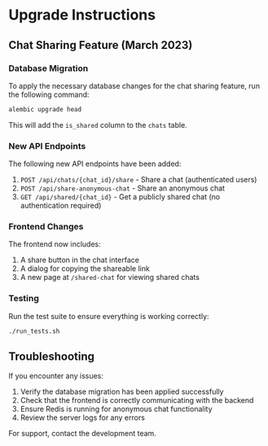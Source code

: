 # Upgrade Instructions

## Chat Sharing Feature (March 2023)

### Database Migration

To apply the necessary database changes for the chat sharing feature, run the following command:

```bash
alembic upgrade head
```

This will add the `is_shared` column to the `chats` table.

### New API Endpoints

The following new API endpoints have been added:

1. `POST /api/chats/{chat_id}/share` - Share a chat (authenticated users)
2. `POST /api/share-anonymous-chat` - Share an anonymous chat
3. `GET /api/shared/{chat_id}` - Get a publicly shared chat (no authentication required)

### Frontend Changes

The frontend now includes:

1. A share button in the chat interface
2. A dialog for copying the shareable link
3. A new page at `/shared-chat` for viewing shared chats

### Testing

Run the test suite to ensure everything is working correctly:

```bash
./run_tests.sh
```

## Troubleshooting

If you encounter any issues:

1. Verify the database migration has been applied successfully
2. Check that the frontend is correctly communicating with the backend
3. Ensure Redis is running for anonymous chat functionality
4. Review the server logs for any errors

For support, contact the development team. 